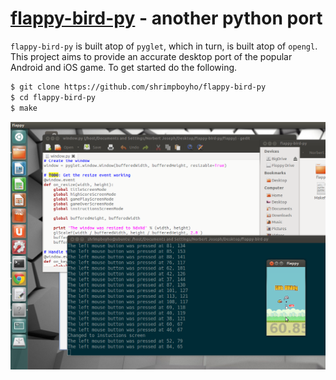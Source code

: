 [flappy-bird-py]() - another python port
==============

```flappy-bird-py``` is built atop of ```pyglet```, which in turn, is built atop of ```opengl```. This project aims to provide an accurate desktop port of the popular Android and iOS game. To get started do the following.

```bash
$ git clone https://github.com/shrimpboyho/flappy-bird-py
$ cd flappy-bird-py
$ make
```

<img src = "flappy.png">
